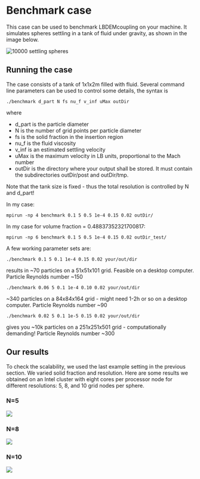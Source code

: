 # Benchmark case

This case can be used to benchmark LBDEMcoupling on your machine. It
simulates spheres settling in a tank of fluid under gravity, as shown
in the image below.  

<img src="../../doc/img/settling.png" alt="10000 settling spheres">

## Running the case

The case consists of a tank of 1x1x2m filled with fluid. Several
command line parameters can be used to control some details, the
syntax is

```
./benchmark d_part N fs nu_f v_inf uMax outDir
```

where
* d_part is the particle diameter
* N is the number of grid points per particle diameter
* fs is the solid fraction in the insertion region
* nu_f is the fluid viscosity
* v_inf is an estimated settling velocity
* uMax is the maximum velocity in LB units, proportional to the Mach
number
* outDir is the directory where your output shall be stored. It must
contain the subdirectories outDir/post and outDir/tmp.

Note that the tank size is fixed - thus the total resolution is
controlled by N and d_part!

In my case:
```
mpirun -np 4 benchmark 0.1 5 0.5 1e-4 0.15 0.02 outDir/
```

In my case for volume fraction = 0.48837352321700817:
```
mpirun -np 6 benchmark 0.1 5 0.5 1e-4 0.15 0.02 outDir_test/
```

A few working parameter sets are:
```
./benchmark 0.1 5 0.1 1e-4 0.15 0.02 your/out/dir
```

results in ~70 particles on a 51x51x101 grid. Feasible on a desktop
computer.  Particle Reynolds number ~150

```
./benchmark 0.06 5 0.1 1e-4 0.10 0.02 your/out/dir
```

~340 particles on a 84x84x164 grid - might need 1-2h or so on a
desktop computer.  Particle Reynolds number ~90

```
./benchmark 0.02 5 0.1 1e-5 0.15 0.02 your/out/dir 
```

gives you ~10k particles on a 251x251x501 grid - computationally demanding!
Particle Reynolds number ~300

## Our results

To check the scalability, we used the last example setting in the
previous section. We varied solid fraction and resolution. Here are
some results we obtained on an Intel cluster with eight cores per
processor node for different resolutions: 5, 8, and 10 grid nodes per
sphere.

### N=5

<img src="../../doc/img/scaling-N5.png">

### N=8

<img src="../../doc/img/scaling-N8.png">

### N=10

<img src="../../doc/img/scaling-N10.png">